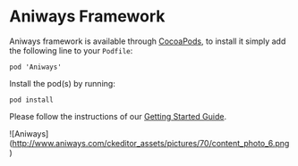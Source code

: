 Aniways Framework
===========

Aniways framework is available through [CocoaPods](http://cocoapods.org/), to install it simply add the following line to your `Podfile`:

	pod 'Aniways'

Install the pod(s) by running:

	pod install
Please follow the instructions of our [Getting Started Guide](http://www.aniways.com/docs).

 ![Aniways] (http://www.aniways.com/ckeditor_assets/pictures/70/content_photo_6.png)
